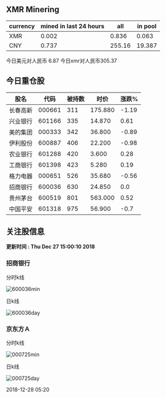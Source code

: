 ## XMR Minering

|currency|mined in last 24 hours|all|in pool|
|---|---|---|---|
|XMR|0.002|0.836|0.063|
|CNY|0.737|255.16|19.387|

今日美元对人民币 6.87	今日xmr对人民币305.37


## 今日重仓股 

|股名|代码|被持数|时价|涨跌%|
|---|---|---|---|---|
|长春高新|000661|311|175.880|-1.19|
|兴业银行|601166|335|14.870|0.61|
|美的集团|000333|342|36.800|-0.89|
|伊利股份|600887|406|22.200|-0.98|
|农业银行|601288|420|3.600|0.28|
|工商银行|601398|423|5.280|0.19|
|格力电器|000651|526|35.680|-0.56|
|招商银行|600036|630|24.850|0.0|
|贵州茅台|600519|801|563.000|0.52|
|中国平安|601318|975|56.900|-0.7|

## 关注股信息
**更新时间 : Thu Dec 27 15:00:10 2018**
### 招商银行 
分时k线

![600036min](http://image.sinajs.cn/newchart/min/n/sh600036.gif)

日k线

![600036day](http://image.sinajs.cn/newchart/daily/n/sh600036.gif)

### 京东方Ａ 
分时k线

![000725min](http://image.sinajs.cn/newchart/min/n/sz000725.gif)

日k线

![000725day](http://image.sinajs.cn/newchart/daily/n/sz000725.gif)

2018-12-28 05:20